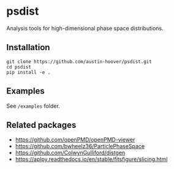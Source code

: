 # psdist

Analysis tools for high-dimensional phase space distributions.


## Installation

```shell
git clone https://github.com/austin-hoover/psdist.git
cd psdist
pip install -e .
```


## Examples

See `/examples` folder.


## Related packages

* https://github.com/openPMD/openPMD-viewer
* https://github.com/bwheelz36/ParticlePhaseSpace
* https://github.com/ColwynGulliford/distgen
* https://aplpy.readthedocs.io/en/stable/fitsfigure/slicing.html
